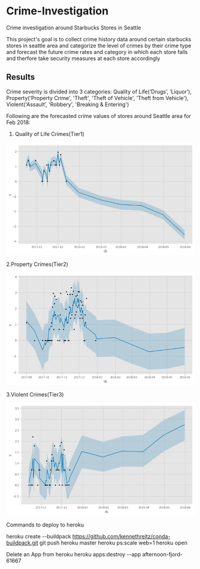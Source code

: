 # Crime-Investigation

Crime investigation around Starbucks Stores in Seattle

This project's goal is to collect crime history data around certain starbucks stores in seattle area and categorize the level of crimes by their crime type and forecast the future crime rates and category in which each store falls and therfore take security measures at each store accordingly 

## Results
Crime severity is divided into 3 categories: Quality of Life(‘Drugs’, ‘Liquor’), Property('Property Crime',
'Theft', 'Theft of Vehicle', 'Theft from Vehicle'), Violent('Assault’, 'Robbery', 'Breaking & Entering')

Following are the forecasted crime values of stores around Seattle area for Feb 2018:

1. Quality of Life Crimes(Tier1)

![alt text](https://github.com/LalithaPalleti/Crime-Investigation/blob/master/Tier1%20image.png)

2.Property Crimes(Tier2)

![alt text](https://github.com/LalithaPalleti/Crime-Investigation/blob/master/Tier2%20image.png)

3.Violent Crimes(Tier3)

![alt text](https://github.com/LalithaPalleti/Crime-Investigation/blob/master/Tier3%20image.png)

Commands to deploy to heroku

heroku create --buildpack https://github.com/kennethreitz/conda-buildpack.git
git push heroku master
heroku ps:scale web=1
heroku open

Delete an App from heroku
heroku apps:destroy --app afternoon-fjord-61667
